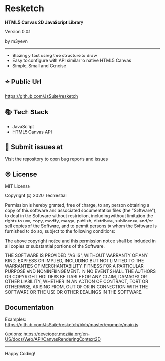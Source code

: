 # Resketch

**HTML5 Canvas 2D JavaScript Library**

<p>Version 0.0.1</p>
<p>by m3yevn</p>

<hr/>

- Blazingly fast using tree structure to draw
- Easy to configure with API similar to native HTML5 Canvas 
- Simple, Small and Concise

## ⭐ Public Url

https://github.com/JsSuite/resketch

## 📚 Tech Stack

- JavaScript
- HTML5 Canvas API

## 👾 Submit issues at

Visit the repository to open bug reports and issues

## ©️ License

MIT License

Copyright (c) 2020 Techlestial

Permission is hereby granted, free of charge, to any person obtaining a copy
of this software and associated documentation files (the &quot;Software&quot;), to deal
in the Software without restriction, including without limitation the rights
to use, copy, modify, merge, publish, distribute, sublicense, and/or sell
copies of the Software, and to permit persons to whom the Software is
furnished to do so, subject to the following conditions:

The above copyright notice and this permission notice shall be included in all
copies or substantial portions of the Software.

THE SOFTWARE IS PROVIDED &quot;AS IS&quot;, WITHOUT WARRANTY OF ANY KIND, EXPRESS OR
IMPLIED, INCLUDING BUT NOT LIMITED TO THE WARRANTIES OF MERCHANTABILITY,
FITNESS FOR A PARTICULAR PURPOSE AND NONINFRINGEMENT. IN NO EVENT SHALL THE
AUTHORS OR COPYRIGHT HOLDERS BE LIABLE FOR ANY CLAIM, DAMAGES OR OTHER
LIABILITY, WHETHER IN AN ACTION OF CONTRACT, TORT OR OTHERWISE, ARISING FROM,
OUT OF OR IN CONNECTION WITH THE SOFTWARE OR THE USE OR OTHER DEALINGS IN THE
SOFTWARE.

## Documentation

Examples: https://github.com/JsSuite/resketch/blob/master/example/main.js

Options: https://developer.mozilla.org/en-US/docs/Web/API/CanvasRenderingContext2D

<hr/>
Happy Coding!
